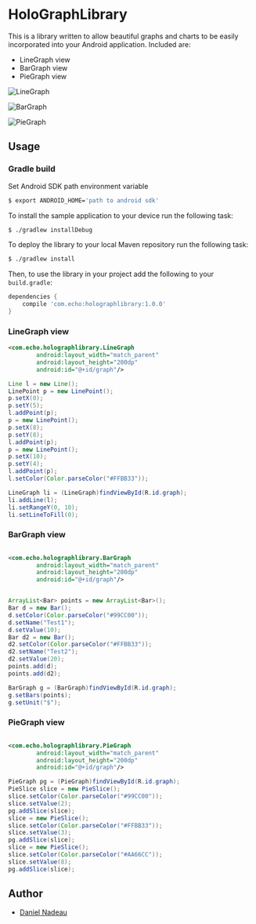 # HoloGraphLibrary

This is a library written to allow beautiful graphs and charts to be easily incorporated into your Android application. Included are:

* LineGraph view
* BarGraph view
* PieGraph view

![LineGraph](gfx/HoloGraphLibrary-Line.png "Line graph view")

![BarGraph](gfx/HoloGraphLibrary-Bar.png "Bar graph view")

![PieGraph](gfx/HoloGraphLibrary-Pie.png "Pie graph view")


## Usage

### Gradle build

Set Android SDK path environment variable

```bash
$ export ANDROID_HOME='path to android sdk'
```

To install the sample application to your device run the following task:

```bash
$ ./gradlew installDebug
```

To deploy the library to your local Maven repository run the following task:

```bash
$ ./gradlew install
```

Then, to use the library in your project add the following to your `build.gradle`:

```groovy
dependencies {
    compile 'com.echo:holographlibrary:1.0.0'
}
```

### LineGraph view

```xml
<com.echo.holographlibrary.LineGraph
        android:layout_width="match_parent"
        android:layout_height="200dp"
        android:id="@+id/graph"/>
```

```java
Line l = new Line();
LinePoint p = new LinePoint();
p.setX(0);
p.setY(5);
l.addPoint(p);
p = new LinePoint();
p.setX(8);
p.setY(8);
l.addPoint(p);
p = new LinePoint();
p.setX(10);
p.setY(4);
l.addPoint(p);
l.setColor(Color.parseColor("#FFBB33"));

LineGraph li = (LineGraph)findViewById(R.id.graph);
li.addLine(l);
li.setRangeY(0, 10);
li.setLineToFill(0);
```

### BarGraph view

```xml

<com.echo.holographlibrary.BarGraph
        android:layout_width="match_parent"
        android:layout_height="200dp"
        android:id="@+id/graph"/>
```

```java

ArrayList<Bar> points = new ArrayList<Bar>();
Bar d = new Bar();
d.setColor(Color.parseColor("#99CC00"));
d.setName("Test1");
d.setValue(10);
Bar d2 = new Bar();
d2.setColor(Color.parseColor("#FFBB33"));
d2.setName("Test2");
d2.setValue(20);
points.add(d);
points.add(d2);

BarGraph g = (BarGraph)findViewById(R.id.graph);
g.setBars(points);
g.setUnit("$");
```

### PieGraph view

```xml

<com.echo.holographlibrary.PieGraph
        android:layout_width="match_parent"
        android:layout_height="200dp"
        android:id="@+id/graph"/>
```

```java
PieGraph pg = (PieGraph)findViewById(R.id.graph);
PieSlice slice = new PieSlice();
slice.setColor(Color.parseColor("#99CC00"));
slice.setValue(2);
pg.addSlice(slice);
slice = new PieSlice();
slice.setColor(Color.parseColor("#FFBB33"));
slice.setValue(3);
pg.addSlice(slice);
slice = new PieSlice();
slice.setColor(Color.parseColor("#AA66CC"));
slice.setValue(8);
pg.addSlice(slice);
```

## Author

* [Daniel Nadeau](https://bitbucket.org/danielnadeau/holographlibrary)

